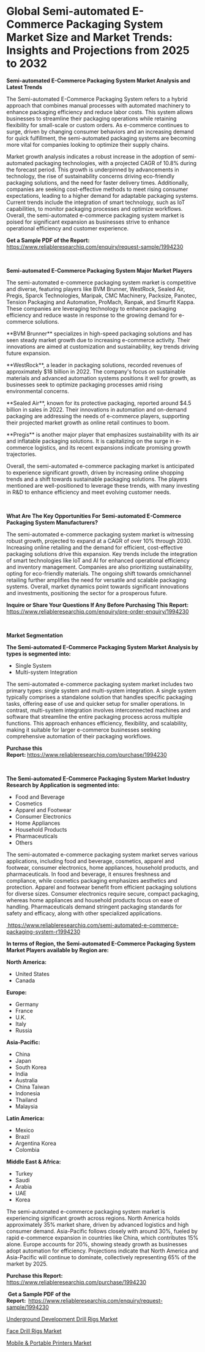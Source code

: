 <p><h1>Global Semi-automated E-Commerce Packaging System Market Size and Market Trends: Insights and Projections from 2025 to 2032</h1></p><p><strong>Semi-automated E-Commerce Packaging System Market Analysis and Latest Trends</strong></p>
<p><p>The Semi-automated E-Commerce Packaging System refers to a hybrid approach that combines manual processes with automated machinery to enhance packaging efficiency and reduce labor costs. This system allows businesses to streamline their packaging operations while retaining flexibility for small-scale or custom orders. As e-commerce continues to surge, driven by changing consumer behaviors and an increasing demand for quick fulfillment, the semi-automated packaging systems are becoming more vital for companies looking to optimize their supply chains.</p><p>Market growth analysis indicates a robust increase in the adoption of semi-automated packaging technologies, with a projected CAGR of 10.8% during the forecast period. This growth is underpinned by advancements in technology, the rise of sustainability concerns driving eco-friendly packaging solutions, and the need for faster delivery times. Additionally, companies are seeking cost-effective methods to meet rising consumer expectations, leading to a higher demand for adaptable packaging systems. Current trends include the integration of smart technology, such as IoT capabilities, to monitor packaging processes and optimize workflows. Overall, the semi-automated e-commerce packaging system market is poised for significant expansion as businesses strive to enhance operational efficiency and customer experience.</p></p>
<p><strong>Get a Sample PDF of the Report:&nbsp;</strong> <a href="https://www.reliableresearchiq.com/enquiry/request-sample/1994230?utm_campaign=1117&utm_medium=2&utm_source=Github&utm_content=ia&utm_term=02032025&utm_id=semi-automated-e-commerce-packaging-system">https://www.reliableresearchiq.com/enquiry/request-sample/1994230</a></p>
<p>&nbsp;</p>
<p><strong>Semi-automated E-Commerce Packaging System Major Market Players</strong></p>
<p><p>The semi-automated e-commerce packaging system market is competitive and diverse, featuring players like BVM Brunner, WestRock, Sealed Air, Pregis, Sparck Technologies, Maripak, CMC Machinery, Packsize, Panotec, Tension Packaging and Automation, ProMach, Ranpak, and Smurfit Kappa. These companies are leveraging technology to enhance packaging efficiency and reduce waste in response to the growing demand for e-commerce solutions.</p><p>**BVM Brunner** specializes in high-speed packaging solutions and has seen steady market growth due to increasing e-commerce activity. Their innovations are aimed at customization and sustainability, key trends driving future expansion.</p><p>**WestRock**, a leader in packaging solutions, recorded revenues of approximately $18 billion in 2022. The company's focus on sustainable materials and advanced automation systems positions it well for growth, as businesses seek to optimize packaging processes amid rising environmental concerns.</p><p>**Sealed Air**, known for its protective packaging, reported around $4.5 billion in sales in 2022. Their innovations in automation and on-demand packaging are addressing the needs of e-commerce players, supporting their projected market growth as online retail continues to boom.</p><p>**Pregis** is another major player that emphasizes sustainability with its air and inflatable packaging solutions. It is capitalizing on the surge in e-commerce logistics, and its recent expansions indicate promising growth trajectories.</p><p>Overall, the semi-automated e-commerce packaging market is anticipated to experience significant growth, driven by increasing online shopping trends and a shift towards sustainable packaging solutions. The players mentioned are well-positioned to leverage these trends, with many investing in R&D to enhance efficiency and meet evolving customer needs.</p></p>
<p>&nbsp;</p>
<p><strong>What Are The Key Opportunities For Semi-automated E-Commerce Packaging System Manufacturers?</strong></p>
<p><p>The semi-automated e-commerce packaging system market is witnessing robust growth, projected to expand at a CAGR of over 10% through 2030. Increasing online retailing and the demand for efficient, cost-effective packaging solutions drive this expansion. Key trends include the integration of smart technologies like IoT and AI for enhanced operational efficiency and inventory management. Companies are also prioritizing sustainability, opting for eco-friendly materials. The ongoing shift towards omnichannel retailing further amplifies the need for versatile and scalable packaging systems. Overall, market dynamics point towards significant innovations and investments, positioning the sector for a prosperous future.</p></p>
<p><strong>Inquire or Share Your Questions If Any Before Purchasing This Report:</strong> <a href="https://www.reliableresearchiq.com/enquiry/pre-order-enquiry/1994230?utm_campaign=1117&utm_medium=2&utm_source=Github&utm_content=ia&utm_term=02032025&utm_id=semi-automated-e-commerce-packaging-system">https://www.reliableresearchiq.com/enquiry/pre-order-enquiry/1994230</a></p>
<p>&nbsp;</p>
<p><strong>Market Segmentation</strong></p>
<p><strong>The Semi-automated E-Commerce Packaging System Market Analysis by types is segmented into:</strong></p>
<p><ul><li>Single System</li><li>Multi-system Integration</li></ul></p>
<p><p>The semi-automated e-commerce packaging system market includes two primary types: single system and multi-system integration. A single system typically comprises a standalone solution that handles specific packaging tasks, offering ease of use and quicker setup for smaller operations. In contrast, multi-system integration involves interconnected machines and software that streamline the entire packaging process across multiple functions. This approach enhances efficiency, flexibility, and scalability, making it suitable for larger e-commerce businesses seeking comprehensive automation of their packaging workflows.</p></p>
<p><strong>Purchase this Report:&nbsp;</strong><a href="https://www.reliableresearchiq.com/purchase/1994230?utm_campaign=1117&utm_medium=2&utm_source=Github&utm_content=ia&utm_term=02032025&utm_id=semi-automated-e-commerce-packaging-system">https://www.reliableresearchiq.com/purchase/1994230</a></p>
<p>&nbsp;</p>
<p><strong>The Semi-automated E-Commerce Packaging System Market Industry Research by Application is segmented into:</strong></p>
<p><ul><li>Food and Beverage</li><li>Cosmetics</li><li>Apparel and Footwear</li><li>Consumer Electronics</li><li>Home Appliances</li><li>Household Products</li><li>Pharmaceuticals</li><li>Others</li></ul></p>
<p><p>The semi-automated e-commerce packaging system market serves various applications, including food and beverage, cosmetics, apparel and footwear, consumer electronics, home appliances, household products, and pharmaceuticals. In food and beverage, it ensures freshness and compliance, while cosmetics packaging emphasizes aesthetics and protection. Apparel and footwear benefit from efficient packaging solutions for diverse sizes. Consumer electronics require secure, compact packaging, whereas home appliances and household products focus on ease of handling. Pharmaceuticals demand stringent packaging standards for safety and efficacy, along with other specialized applications.</p></p>
<p><a href="https://www.reliableresearchiq.com/semi-automated-e-commerce-packaging-system-r1994230?utm_campaign=1117&utm_medium=2&utm_source=Github&utm_content=ia&utm_term=02032025&utm_id=semi-automated-e-commerce-packaging-system">&nbsp;https://www.reliableresearchiq.com/semi-automated-e-commerce-packaging-system-r1994230</a></p>
<p><strong>In terms of Region, the Semi-automated E-Commerce Packaging System Market Players available by Region are:</strong></p>
<p>
    <p> <strong> North America: </strong>
        <ul>
            <li>United States</li>
            <li>Canada</li>
        </ul>
        </p> 
    <p> <strong> Europe: </strong>
        <ul>
            <li>Germany</li>
            <li>France</li>
            <li>U.K.</li>
            <li>Italy</li>
            <li>Russia</li>
        </ul>
        </p> 
    <p> <strong> Asia-Pacific: </strong>
        <ul>
            <li>China</li>
            <li>Japan</li>
            <li>South Korea</li>
            <li>India</li>
            <li>Australia</li>
            <li>China Taiwan</li>
            <li>Indonesia</li>
            <li>Thailand</li>
            <li>Malaysia</li>
        </ul>
        </p> 
    <p> <strong> Latin America: </strong>
        <ul>
            <li>Mexico</li>
            <li>Brazil</li>
            <li>Argentina Korea</li>
            <li>Colombia</li>
        </ul>
        </p> 
    <p> <strong> Middle East & Africa: </strong>
        <ul>
            <li>Turkey</li>
            <li>Saudi</li>
            <li>Arabia</li>
            <li>UAE</li>
            <li>Korea</li>
        </ul>
    </p>
    </p>
<p><p>The semi-automated e-commerce packaging system market is experiencing significant growth across regions. North America holds approximately 35% market share, driven by advanced logistics and high consumer demand. Asia-Pacific follows closely with around 30%, fueled by rapid e-commerce expansion in countries like China, which contributes 15% alone. Europe accounts for 20%, showing steady growth as businesses adopt automation for efficiency. Projections indicate that North America and Asia-Pacific will continue to dominate, collectively representing 65% of the market by 2025.</p></p>
<p><strong>Purchase this Report: </strong><a href="https://www.reliableresearchiq.com/purchase/1994230?utm_campaign=1117&utm_medium=2&utm_source=Github&utm_content=ia&utm_term=02032025&utm_id=semi-automated-e-commerce-packaging-system">https://www.reliableresearchiq.com/purchase/1994230</a></p>
<p>&nbsp;<strong>Get a Sample PDF of the Report:&nbsp;&nbsp;</strong><a href="https://www.reliableresearchiq.com/enquiry/request-sample/1994230?utm_campaign=1117&utm_medium=2&utm_source=Github&utm_content=ia&utm_term=02032025&utm_id=semi-automated-e-commerce-packaging-system">https://www.reliableresearchiq.com/enquiry/request-sample/1994230</a></p>
<p><strong></strong></p>
<p><p><a href="https://github.com/blauetrelawz/Market-Research-Report-List-1/blob/main/underground-development-drill-rigs-market.md?utm_campaign=1117&utm_medium=2&utm_source=Github&utm_content=ia&utm_term=02032025&utm_id=semi-automated-e-commerce-packaging-system">Underground Development Drill Rigs Market</a></p><p><a href="https://github.com/porstgowinjq/Market-Research-Report-List-1/blob/main/face-drill-rigs-market.md?utm_campaign=1117&utm_medium=2&utm_source=Github&utm_content=ia&utm_term=02032025&utm_id=semi-automated-e-commerce-packaging-system">Face Drill Rigs Market</a></p><p><a href="https://github.com/amagloeaad54/Market-Research-Report-List-1/blob/main/mobile-portable-printers-market.md?utm_campaign=1117&utm_medium=2&utm_source=Github&utm_content=ia&utm_term=02032025&utm_id=semi-automated-e-commerce-packaging-system">Mobile & Portable Printers Market</a></p></p>